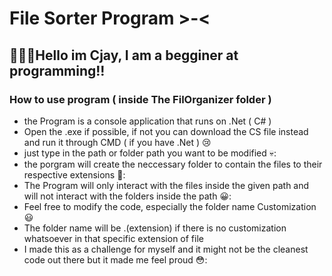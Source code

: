 # File Sorter Program >-<
## 👋👋👋Hello im Cjay, I am a begginer at programming!!
### How to use program ( inside The FilOrganizer folder )
* the Program is a console application that runs on .Net ( C# )
* Open the .exe if possible, if not you can download the CS file instead and run it through CMD ( if you have .Net ) 😢
* just type in the path or folder path you want to be modified 💀:
* the porgram will create the neccessary folder to contain the files to their respective extensions 🤗:
* The Program will only interact with the files inside the given path and will not interact with the folders inside the path 😀:
* Feel free to modify the code, especially the folder name Customization 😃
* The folder name will be .(extension) if there is no customization whatsoever in that specific extension of file
* I made this as a challenge for myself and it might not be the cleanest code out there but it made me feel proud 😳:
